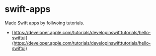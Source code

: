 # swift-apps
Made Swift apps by follwoing tutorials.
- [https://developer.apple.com/tutorials/developinswifttutorials/hello-swiftui](https://developer.apple.com/tutorials/developinswifttutorials/hello-swiftui)
